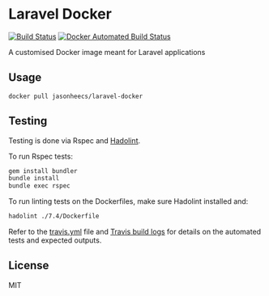 # Laravel Docker

[![Build Status][travis-badge]][travis-link] [![Docker Automated Build Status][docker-build-badge]][docker-hub-link]

A customised Docker image meant for Laravel applications

## Usage
`docker pull jasonheecs/laravel-docker`

## Testing
Testing is done via Rspec and [Hadolint](https://github.com/hadolint/hadolint). 

To run Rspec tests:
```bash
gem install bundler
bundle install
bundle exec rspec
```

To run linting tests on the Dockerfiles, make sure Hadolint installed and:
```bash
hadolint ./7.4/Dockerfile
```

Refer to the [travis.yml](.travis.yml) file and [Travis build logs][travis-link] for details on the automated tests and expected outputs.

## License
MIT

[docker-build-badge]: https://img.shields.io/docker/build/jasonheecs/laravel-docker.svg
[docker-hub-link]: https://hub.docker.com/r/jasonheecs/laravel-docker/
[travis-badge]: https://travis-ci.com/jasonheecs/laravel-docker.svg?branch=master
[travis-link]: https://travis-ci.com/jasonheecs/laravel-docker
